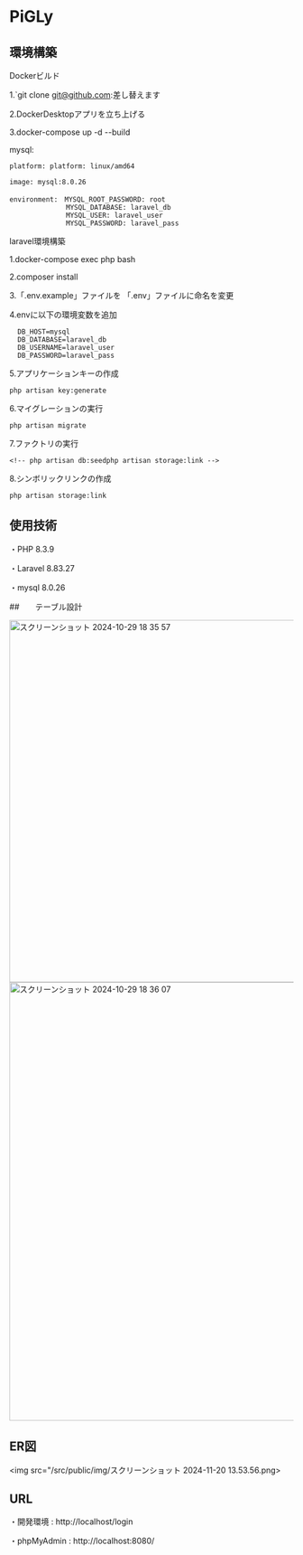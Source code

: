 # PiGLy

## 環境構築

Dockerビルド

  1.`git clone git@github.com:差し替えます

  2.DockerDesktopアプリを立ち上げる

  3.docker-compose up -d --build

  mysql:

    platform: platform: linux/amd64

    image: mysql:8.0.26

    environment:　MYSQL_ROOT_PASSWORD: root
                  MYSQL_DATABASE: laravel_db
                  MYSQL_USER: laravel_user
                  MYSQL_PASSWORD: laravel_pass

laravel環境構築

  1.docker-compose exec php bash

  2.composer install

  3.「.env.example」ファイルを 「.env」ファイルに命名を変更

  4.envに以下の環境変数を追加

      DB_HOST=mysql
      DB_DATABASE=laravel_db
      DB_USERNAME=laravel_user
      DB_PASSWORD=laravel_pass

  5.アプリケーションキーの作成

    php artisan key:generate
  6.マイグレーションの実行

    php artisan migrate
  7.ファクトリの実行

    <!-- php artisan db:seedphp artisan storage:link -->
  8.シンボリックリンクの作成

    php artisan storage:link

## 使用技術

・PHP 8.3.9

・Laravel 8.83.27

・mysql 8.0.26

##　　テーブル設計

<img width="641" alt="スクリーンショット 2024-10-29 18 35 57" src="https://github.com/user-attachments/assets/3c2a2f80-be63-4aa5-863c-0106890fb0a1">
<img width="776" alt="スクリーンショット 2024-10-29 18 36 07" src="https://github.com/user-attachments/assets/39e26a43-dce5-485b-9abc-9b17c42ecfc1">


## ER図

<img src="/src/public/img/スクリーンショット 2024-11-20 13.53.56.png>

## URL

・開発環境 : http://localhost/login

・phpMyAdmin : http://localhost:8080/